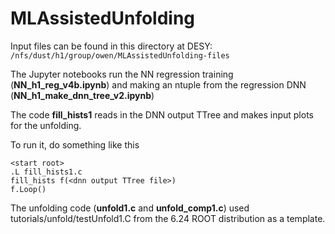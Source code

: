 # MLAssistedUnfolding

Input files can be found in this directory at DESY: ```/nfs/dust/h1/group/owen/MLAssistedUnfolding-files ```

The Jupyter notebooks run the NN regression training (**NN_h1_reg_v4b.ipynb**) and making an ntuple from the regression DNN (**NN_h1_make_dnn_tree_v2.ipynb**)

The code **fill_hists1** reads in the DNN output TTree and makes input plots for the unfolding.

To run it, do something like this
```
<start root>
.L fill_hists1.c
fill_hists f(<dnn output TTree file>)
f.Loop()
```

The unfolding code (**unfold1.c** and **unfold_comp1.c**) used tutorials/unfold/testUnfold1.C from the 6.24 ROOT distribution as a template.

